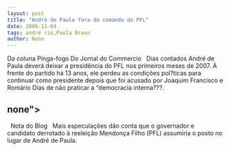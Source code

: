 ```yaml
---
layout: post
title: "André de Paula fora do comando do PFL"
date: 2006-11-04
tags: andré rio,Paula Braun
author: None
---
```

Da coluna Pinga-fogo
Do Jornal do Commercio
&nbsp;
Dias contados
André de Paula deverá deixar a presidência do PFL nos primeiros meses de 2007. À frente do partido há 13 anos, ele perdeu as condições pol?ticas para continuar como presidente depois que foi acusado por Joaquim Francisco e Romário Dias de não praticar a “democracia interna???.

 none\">&nbsp;
&nbsp;
-------------
&nbsp;
Nota do Blog
&nbsp;
Mais especulações dão conta que o governador e candidato derrotado à reeleição Mendonça Filho (PFL) assumiria o posto no lugar de André de Paula.  